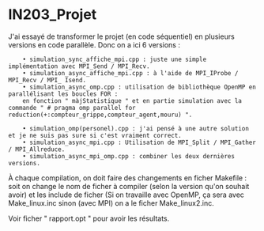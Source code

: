 # IN203_Projet

J'ai essayé de transformer le projet (en code séquentiel) en plusieurs versions en code parallèle. Donc on a ici 6 versions :

        • simulation_sync_affiche_mpi.cpp : juste une simple implémentation avec MPI_Send / MPI_Recv.
        • simulation_async_affiche_mpi.cpp : à l'aide de MPI_IProbe / MPI_Recv / MPI_ Isend.
        • simulation_async_omp.cpp : utilisation de bibliothèque OpenMP en parallélisant les boucles FOR : 
        en fonction " màjStatistique " et en partie simulation avec la commande " # pragma omp parallel for reduction(+:compteur_grippe,compteur_agent,mouru) ".

        • simulation_omp(personel).cpp : j'ai pensé à une autre solution et je ne suis pas sure si c'est vraiment correct.
        • simulation_async_mpi.cpp : Utilisation de MPI_Split / MPI_Gather / MPI_Allreduce.
        • simulation_async_mpi_omp.cpp : combiner les deux dernières versions.



À chaque compilation, on doit faire des changements en ficher Makefile : soit on change le nom de ficher à compiler (selon la version qu'on souhait avoir) et les include de ficher (Si on travaille avec OpenMP, ça sera avec Make_linux.inc sinon (avec MPI) on a le ficher Make_linux2.inc.

Voir ficher " rapport.opt " pour avoir les résultats.





